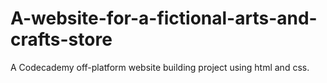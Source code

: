 # A-website-for-a-fictional-arts-and-crafts-store
A Codecademy off-platform website building project using html and css.
